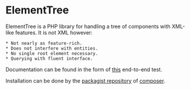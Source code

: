 ElementTree
===========

ElementTree is a PHP library for handling a tree of components with XML-like
features. It is not XML however:

	* Not nearly as feature-rich.
	* Does not interfere with entities.
	* No single root element necessary.
	* Querying with fluent interface.

Documentation can be found in the form of [this](https://github.com/koenhoeymans/ElementTree/blob/master/EndToEndTests/DocumentationTest.php)
end-to-end test.

Installation can be done by the [packagist repository](https://packagist.org/) of
[composer](http://getcomposer.org/). 